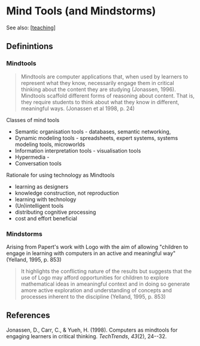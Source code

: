 # Mind Tools (and Mindstorms)

See also: [[teaching]]


## Definintions

### Mindtools

> Mindtools are computer applications that, when used by learners to represent what they know, necessarily engage them in critical thinking about the content they are studying (Jonassen, 1996). Mindtools scaffold different forms of reasoning about content. That is, they require students to think about what they know in different, meaningful ways. (Jonassen et al 1998, p. 24)

Classes of mind tools
- Semantic organisation tools - databases, semantic networking, 
- Dynamic modeling tools - spreadsheets, expert systems, systems modeling tools, microworlds
- Information interpretation tools - visualisation tools
- Hypermedia - 
- Conversation tools

Rationale for using technology as Mindtools
- learning as designers
- knowledge construction, not reproduction
- learning with technology 
- (Un)intelligent tools
- distributing cognitive processing
- cost and effort beneficial



### Mindstorms

Arising from Papert's work with Logo with the aim of allowing "children to engage in learning  with computers in an active and meaningful way" (Yelland, 1995, p. 853)

> It highlights the conflicting nature of the results but suggests that the use of Logo may afford opportunities for children to explore mathematical ideas in ameaningful context and in doing so generate amore active exploration and understanding of concepts and processes inherent to the discipline (Yelland, 1995, p. 853)

## References

Jonassen, D., Carr, C., & Yueh, H. (1998). Computers as mindtools for engaging learners in critical thinking. *TechTrends*, *43*(2), 24--32.


[//begin]: # "Autogenerated link references for markdown compatibility"
[teaching]: teaching "Teaching"
[//end]: # "Autogenerated link references"